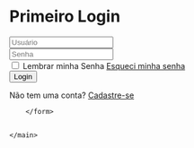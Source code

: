 <!DOCTYPE html>
<html lang="pt-br">
<head>
    <meta charset="UTF-8">
    <meta name="viewport" content="width=device-width, initial-scale=1.0">
    <link href='https://unpkg.com/boxicons@2.1.4/css/boxicons.min.css' rel='stylesheet'>
    <link rel="stylesheet" href="styles.css">
    <title>Primeiro Login</title>

</head>
<body>
    <main class="container">
        <form>
            <h1>Primeiro Login</h1>
            <div class="input-box">
                <input placeholder="Usuário" type="email">
                <i class="bx bxs-user"></i>
            </div>
            <div class="input-box">
                <input placeholder="Senha" type="password">
                <i class="bx bxs-lock-alt"></i>
            </div>
            <div class="remember-forgot">
                <label>
                <input type="checkbox">
                Lembrar minha Senha
                </label>
                <a href="#">Esqueci minha senha</a>
            </div>
            <button type="submit" class="Login">Login</button>
            <div class="register-link">
                <p>Não tem uma conta? <a href="#">Cadastre-se</a></p>
            </div>

        </form>


    </main>
    
</body>
</html>
